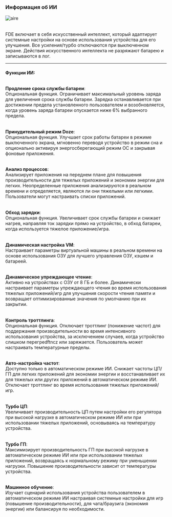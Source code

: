 ### Информация об ИИ
![aire](https://github.com/feravolt/FDE.AI-docs/blob/master/aire.png?raw=true)

######

FDE включает в себя искусственный интеллект, который адаптирует системные настройки на основе
использования устройства для его улучшения. Все усиления/турбо отключаются при выключенном
экране. Действия искусственного интеллекта не разряжают батарею и записываются в лог.

---

#### Функции ИИ:

######

**Продление срока службы батареи**:\
Опциональная функция. Ограничивает максимальный уровень заряда для увеличения срока службы
батареи. Зарядка останавливается при достижении предела установленного пользователем и
возобновляется, когда уровень заряда батареи опускается ниже 6% выбранного предела.

######

**Принудительный режим Doze**:\
Опциональная функция. Улучшает срок работы батареи в режиме выключенного экрана, мгновенно
переводя устройство в режим сна и опционально активируя энергосберегающий режим ОС и закрывая
фоновые приложения.

######

**Анализ процессов**:\
Анализирует приложения на переднем плане для повышения производительности для тяжелых приложений и
экономии энергии для легких. Неопределенные приложения анализируются в реальном времени и
определяется, являются ли они тяжелыми или легкими. Пользователи могут настраивать списки
приложений.

######

**Обход зарядки**:\
Опциональная функция. Увеличивает срок службы батареи и снижает нагрев, направляя ток зарядки прямо
на устройство, в обход батареи, когда используется тяжелое приложение/игра.

######

**Динамическая настройка VM**:\
Настраивает параметры виртуальной машины в реальном времени на основе использования ОЗУ для лучшего
управления ОЗУ, кэшем и батареей.

######

**Динамическое упреждающее чтение**:\
Активно на устройствах с ОЗУ от 8 ГБ и более. Динамически настраивает параметры упреждающего чтения
во время использования тяжелых приложений/игр для улучшения скорости чтения памяти и возвращает
оптимизированные значения по умолчанию при их закрытии.

######

**Контроль троттлинга**:\
Опциональная функция. Отключает троттлинг (понижение частот) для поддержания производительности во
время интенсивного использования устройства, за исключением случаев, когда устройство слишком
перегреdftncz или заряжается. Пользователь может настраивать температурные пределы.

######

**Авто-настройка частот**:\
Доступно только в автоматическом режиме ИИ. Снижает частоты ЦП/ГП для легких приложений для экономии
энергии и восстанавливает их для тяжелых или других приложений в автоматическом режиме ИИ. Отключает
троттлинг во время использования тяжелых приложений/игр.

######

**Турбо ЦП**:\
Увеличивает производительность ЦП путем настройки его регулятора при высокой нагрузке в
автоматическом режиме ИИ или при использовании тяжелых приложений, основываясь на температуру
устройства.

######

**Турбо ГП**:\
Максимизирует производительность ГП при высокой нагрузке в автоматическом режиме ИИ или при
использовании тяжелых приложений, возвращаясь к нормальному режиму при уменьшении нагрузки.
Повышение производительности зависит от температуры устройства.

######

**Машинное обучение**:\
Изучает сценарий использования устройства пользователем в автоматическом режиме ИИ настраивая
системные настройки для игр (повышение производительности), для чата/браузига (экономия энергии) или
балансируя по необходимости.
